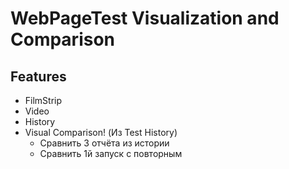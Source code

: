 # WebPageTest Visualization and Comparison

## Features
- FilmStrip
- Video
- History
- Visual Comparison! (Из Test History)
  - Сравнить 3 отчёта из истории
  - Сравнить 1й запуск с повторным
